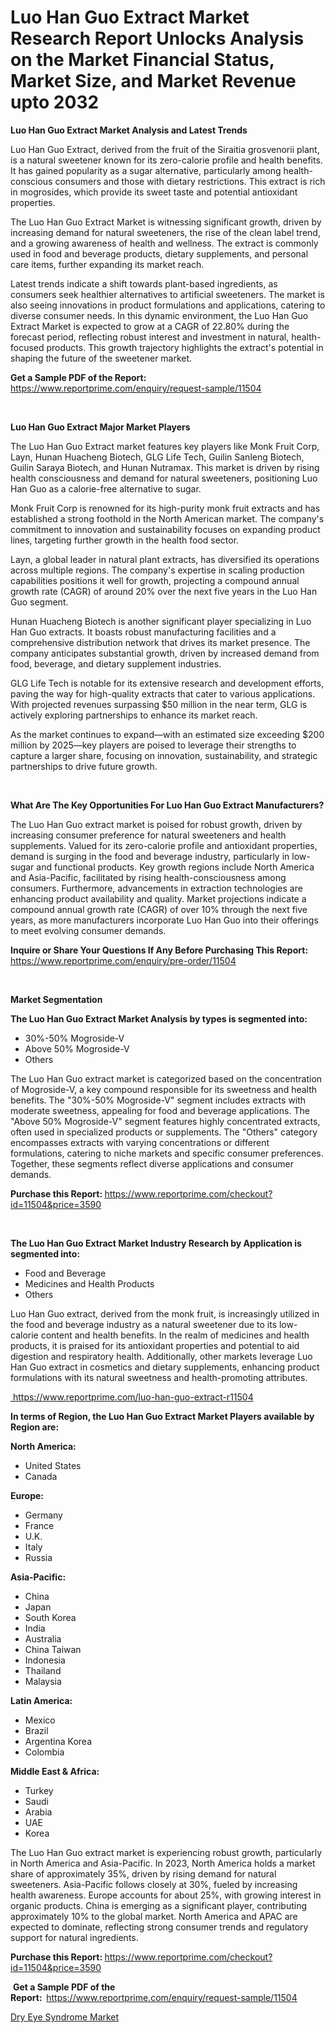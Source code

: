 <p><h1>Luo Han Guo Extract Market Research Report Unlocks Analysis on the Market Financial Status, Market Size, and Market Revenue upto 2032</h1></p><p><strong>Luo Han Guo Extract Market Analysis and Latest Trends</strong></p>
<p><p>Luo Han Guo Extract, derived from the fruit of the Siraitia grosvenorii plant, is a natural sweetener known for its zero-calorie profile and health benefits. It has gained popularity as a sugar alternative, particularly among health-conscious consumers and those with dietary restrictions. This extract is rich in mogrosides, which provide its sweet taste and potential antioxidant properties.</p><p>The Luo Han Guo Extract Market is witnessing significant growth, driven by increasing demand for natural sweeteners, the rise of the clean label trend, and a growing awareness of health and wellness. The extract is commonly used in food and beverage products, dietary supplements, and personal care items, further expanding its market reach.</p><p>Latest trends indicate a shift towards plant-based ingredients, as consumers seek healthier alternatives to artificial sweeteners. The market is also seeing innovations in product formulations and applications, catering to diverse consumer needs. In this dynamic environment, the Luo Han Guo Extract Market is expected to grow at a CAGR of 22.80% during the forecast period, reflecting robust interest and investment in natural, health-focused products. This growth trajectory highlights the extract's potential in shaping the future of the sweetener market.</p></p>
<p><strong>Get a Sample PDF of the Report:&nbsp;</strong> <a href="https://www.reportprime.com/enquiry/request-sample/11504?utm_campaign=2298&utm_medium=2&utm_source=Github&utm_content=ia&utm_term=20032025&utm_id=luo-han-guo-extract">https://www.reportprime.com/enquiry/request-sample/11504</a></p>
<p>&nbsp;</p>
<p><strong>Luo Han Guo Extract Major Market Players</strong></p>
<p><p>The Luo Han Guo Extract market features key players like Monk Fruit Corp, Layn, Hunan Huacheng Biotech, GLG Life Tech, Guilin Sanleng Biotech, Guilin Saraya Biotech, and Hunan Nutramax. This market is driven by rising health consciousness and demand for natural sweeteners, positioning Luo Han Guo as a calorie-free alternative to sugar.</p><p>Monk Fruit Corp is renowned for its high-purity monk fruit extracts and has established a strong foothold in the North American market. The company's commitment to innovation and sustainability focuses on expanding product lines, targeting further growth in the health food sector.</p><p>Layn, a global leader in natural plant extracts, has diversified its operations across multiple regions. The company's expertise in scaling production capabilities positions it well for growth, projecting a compound annual growth rate (CAGR) of around 20% over the next five years in the Luo Han Guo segment.</p><p>Hunan Huacheng Biotech is another significant player specializing in Luo Han Guo extracts. It boasts robust manufacturing facilities and a comprehensive distribution network that drives its market presence. The company anticipates substantial growth, driven by increased demand from food, beverage, and dietary supplement industries.</p><p>GLG Life Tech is notable for its extensive research and development efforts, paving the way for high-quality extracts that cater to various applications. With projected revenues surpassing $50 million in the near term, GLG is actively exploring partnerships to enhance its market reach.</p><p>As the market continues to expand—with an estimated size exceeding $200 million by 2025—key players are poised to leverage their strengths to capture a larger share, focusing on innovation, sustainability, and strategic partnerships to drive future growth.</p></p>
<p>&nbsp;</p>
<p><strong>What Are The Key Opportunities For Luo Han Guo Extract Manufacturers?</strong></p>
<p><p>The Luo Han Guo extract market is poised for robust growth, driven by increasing consumer preference for natural sweeteners and health supplements. Valued for its zero-calorie profile and antioxidant properties, demand is surging in the food and beverage industry, particularly in low-sugar and functional products. Key growth regions include North America and Asia-Pacific, facilitated by rising health-consciousness among consumers. Furthermore, advancements in extraction technologies are enhancing product availability and quality. Market projections indicate a compound annual growth rate (CAGR) of over 10% through the next five years, as more manufacturers incorporate Luo Han Guo into their offerings to meet evolving consumer demands.</p></p>
<p><strong>Inquire or Share Your Questions If Any Before Purchasing This Report:</strong> <a href="https://www.reportprime.com/enquiry/pre-order/11504?utm_campaign=2298&utm_medium=2&utm_source=Github&utm_content=ia&utm_term=20032025&utm_id=luo-han-guo-extract">https://www.reportprime.com/enquiry/pre-order/11504</a></p>
<p>&nbsp;</p>
<p><strong>Market Segmentation</strong></p>
<p><strong>The Luo Han Guo Extract Market Analysis by types is segmented into:</strong></p>
<p><ul><li>30%-50% Mogroside-V</li><li>Above 50% Mogroside-V</li><li>Others</li></ul></p>
<p><p>The Luo Han Guo extract market is categorized based on the concentration of Mogroside-V, a key compound responsible for its sweetness and health benefits. The "30%-50% Mogroside-V" segment includes extracts with moderate sweetness, appealing for food and beverage applications. The "Above 50% Mogroside-V" segment features highly concentrated extracts, often used in specialized products or supplements. The "Others" category encompasses extracts with varying concentrations or different formulations, catering to niche markets and specific consumer preferences. Together, these segments reflect diverse applications and consumer demands.</p></p>
<p><strong>Purchase this Report:&nbsp;</strong><a href="https://www.reportprime.com/checkout?id=11504&price=3590&utm_campaign=2298&utm_medium=2&utm_source=Github&utm_content=ia&utm_term=20032025&utm_id=luo-han-guo-extract">https://www.reportprime.com/checkout?id=11504&price=3590</a></p>
<p>&nbsp;</p>
<p><strong>The Luo Han Guo Extract Market Industry Research by Application is segmented into:</strong></p>
<p><ul><li>Food and Beverage</li><li>Medicines and Health Products</li><li>Others</li></ul></p>
<p><p>Luo Han Guo extract, derived from the monk fruit, is increasingly utilized in the food and beverage industry as a natural sweetener due to its low-calorie content and health benefits. In the realm of medicines and health products, it is praised for its antioxidant properties and potential to aid digestion and respiratory health. Additionally, other markets leverage Luo Han Guo extract in cosmetics and dietary supplements, enhancing product formulations with its natural sweetness and health-promoting attributes.</p></p>
<p><a href="https://www.reportprime.com/luo-han-guo-extract-r11504?utm_campaign=2298&utm_medium=2&utm_source=Github&utm_content=ia&utm_term=20032025&utm_id=luo-han-guo-extract">&nbsp;https://www.reportprime.com/luo-han-guo-extract-r11504</a></p>
<p><strong>In terms of Region, the Luo Han Guo Extract Market Players available by Region are:</strong></p>
<p>
    <p> <strong> North America: </strong>
        <ul>
            <li>United States</li>
            <li>Canada</li>
        </ul>
        </p> 
    <p> <strong> Europe: </strong>
        <ul>
            <li>Germany</li>
            <li>France</li>
            <li>U.K.</li>
            <li>Italy</li>
            <li>Russia</li>
        </ul>
        </p> 
    <p> <strong> Asia-Pacific: </strong>
        <ul>
            <li>China</li>
            <li>Japan</li>
            <li>South Korea</li>
            <li>India</li>
            <li>Australia</li>
            <li>China Taiwan</li>
            <li>Indonesia</li>
            <li>Thailand</li>
            <li>Malaysia</li>
        </ul>
        </p> 
    <p> <strong> Latin America: </strong>
        <ul>
            <li>Mexico</li>
            <li>Brazil</li>
            <li>Argentina Korea</li>
            <li>Colombia</li>
        </ul>
        </p> 
    <p> <strong> Middle East & Africa: </strong>
        <ul>
            <li>Turkey</li>
            <li>Saudi</li>
            <li>Arabia</li>
            <li>UAE</li>
            <li>Korea</li>
        </ul>
    </p>
    </p>
<p><p>The Luo Han Guo extract market is experiencing robust growth, particularly in North America and Asia-Pacific. In 2023, North America holds a market share of approximately 35%, driven by rising demand for natural sweeteners. Asia-Pacific follows closely at 30%, fueled by increasing health awareness. Europe accounts for about 25%, with growing interest in organic products. China is emerging as a significant player, contributing approximately 10% to the global market. North America and APAC are expected to dominate, reflecting strong consumer trends and regulatory support for natural ingredients.</p></p>
<p><strong>Purchase this Report: </strong><a href="https://www.reportprime.com/checkout?id=11504&price=3590&utm_campaign=2298&utm_medium=2&utm_source=Github&utm_content=ia&utm_term=20032025&utm_id=luo-han-guo-extract">https://www.reportprime.com/checkout?id=11504&price=3590</a></p>
<p>&nbsp;<strong>Get a Sample PDF of the Report:&nbsp;&nbsp;</strong><a href="https://www.reportprime.com/enquiry/request-sample/11504?utm_campaign=2298&utm_medium=2&utm_source=Github&utm_content=ia&utm_term=20032025&utm_id=luo-han-guo-extract">https://www.reportprime.com/enquiry/request-sample/11504</a></p>
<p><strong></strong></p>
<p><p><a href="https://github.com/suzorfazlikb/Market-Research-Report-List-1/blob/main/dry-eye-syndrome-market.md?utm_campaign=2298&utm_medium=2&utm_source=Github&utm_content=ia&utm_term=20032025&utm_id=luo-han-guo-extract">Dry Eye Syndrome Market</a></p></p>